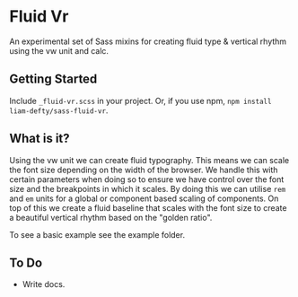 # Fluid Vr

An experimental set of Sass mixins for creating fluid type & vertical rhythm using the vw unit and calc. 

## Getting Started

Include `_fluid-vr.scss` in your project. Or, if you use npm, `npm install liam-defty/sass-fluid-vr`.

## What is it?

Using the vw unit we can create fluid typography. This means we can scale the font size depending on the width of the browser. We handle this with certain parameters when doing so to ensure we have control over the font size and the breakpoints in which it scales. By doing this we can utilise `rem` and `em` units for a global or component based scaling of components. On top of this we create a fluid baseline that scales with the font size to create a beautiful vertical rhythm based on the "golden ratio". 

To see a basic example see the example folder.

## To Do

- Write docs.

